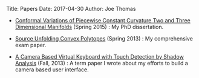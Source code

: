 Title: Papers
Date: 2017-04-30
Author: Joe Thomas

* [Conformal Variations of Piecewise Constant Curvature Two and Three Dimensional Manifolds]({filename}/docs/geometry/dissertation.pdf) (Spring 2015) : My PhD dissertation.

* [Source Unfolding Convex Polytopes]({filename}/docs/geometry/unfolding.pdf) (Spring 2013) : My comprehensive exam paper.

* [A Camera Based Virtual Keyboard with Touch Detection by Shadow Analysis]({filename}/docs/vkeyboard/vkeyboard.pdf)
  (Fall, 2013) : A term paper I wrote about my efforts to build a
  camera based user interface.
